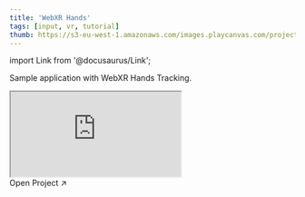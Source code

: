 ```yaml
---
title: 'WebXR Hands'
tags: [input, vr, tutorial]
thumb: https://s3-eu-west-1.amazonaws.com/images.playcanvas.com/projects/12/705931/2507B5-image-75.jpg
---
```


import Link from '@docusaurus/Link';

Sample application with WebXR Hands Tracking.

<div className="iframe-container">
    <iframe src="https://playcanv.as/p/VmHVW3Wb/" title="WebXR Hands" allow="camera; microphone; xr-spatial-tracking; fullscreen" allowfullscreen></iframe>
</div>

<Link to='https://playcanvas.com/project/705931/'>Open Project ↗</Link>
